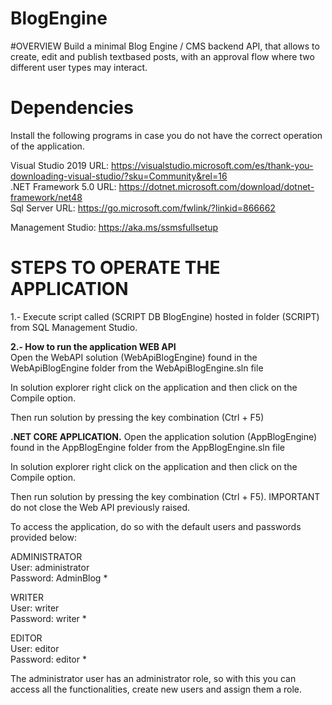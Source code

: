 # BlogEngine

#OVERVIEW
Build a minimal Blog Engine / CMS backend API, that allows to create, edit and publish textbased
posts, with an approval flow where two different user types may interact.

# Dependencies
Install the following programs in case you do not have the correct operation of the application.

Visual Studio 2019 URL: https://visualstudio.microsoft.com/es/thank-you-downloading-visual-studio/?sku=Community&rel=16
<br />
.NET Framework 5.0 URL: https://dotnet.microsoft.com/download/dotnet-framework/net48
<br />
Sql Server URL: https://go.microsoft.com/fwlink/?linkid=866662

Management Studio: https://aka.ms/ssmsfullsetup

# STEPS TO OPERATE THE APPLICATION
1.- Execute script called (SCRIPT DB BlogEngine) hosted in folder (SCRIPT) from SQL Management Studio.

<b>2.- How to run the application WEB API</b>
<br />
Open the WebAPI solution (WebApiBlogEngine) found in the WebApiBlogEngine folder from the WebApiBlogEngine.sln file

In solution explorer right click on the application and then click on the Compile option.

Then run solution by pressing the key combination (Ctrl + F5)

<b>.NET CORE APPLICATION.</b>
Open the application solution (AppBlogEngine) found in the AppBlogEngine folder from the AppBlogEngine.sln file

In solution explorer right click on the application and then click on the Compile option.

Then run solution by pressing the key combination (Ctrl + F5). IMPORTANT do not close the Web API previously raised.


To access the application, do so with the default users and passwords provided below:

ADMINISTRATOR
<br />
User: administrator
<br />
Password: AdminBlog *

WRITER
<br />
User: writer
<br />
Password: writer *

EDITOR
<br />
User: editor
<br />
Password: editor *

The administrator user has an administrator role, so with this you can access all the functionalities, create new users and assign them a role.

